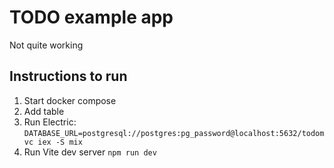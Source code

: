 # TODO example app

Not quite working

## Instructions to run
1. Start docker compose
2. Add table
3. Run Electric: `DATABASE_URL=postgresql://postgres:pg_password@localhost:5632/todomvc iex -S mix`
4. Run Vite dev server `npm run dev`
